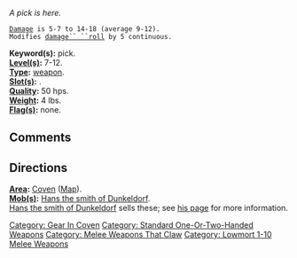*A pick is here.*

[`Damage`](Melee_Weapon_Values "wikilink")` is 5-7 to 14-18 (average 9-12).`  
`Modifies `[`damage`` ``roll`](Damage_Roll "wikilink")` by 5 continuous.`

**Keyword(s):** pick.  
**[Level(s)](Object_Level "wikilink"):** 7-12.  
**[Type](:Category:_Object_Types "wikilink"):**
[weapon](:Category:_Melee_Weapons "wikilink").  
**[Slot(s)](Object_Slots "wikilink"):** <wielded>.  
**[Quality](Object_Quality "wikilink"):** 50 hps.  
**[Weight](Object_Weight "wikilink"):** 4 lbs.  
**[Flag(s)](:Category:_Object_Flags "wikilink"):** none.  

## Comments

## Directions

**[Area](:Category:_Areas "wikilink"):**
[Coven](:Category:_Coven "wikilink") ([Map](Coven_Map "wikilink")).  
**[Mob(s)](:Category:_Mobs "wikilink"):** [Hans the smith of
Dunkeldorf](Hans_The_Smith_Of_Dunkeldorf "wikilink").  
[Hans the smith of Dunkeldorf](Hans_The_Smith_Of_Dunkeldorf "wikilink")
sells these; see [his page](Hans_The_Smith_Of_Dunkeldorf "wikilink") for
more information.  

[Category: Gear In Coven](Category:_Gear_In_Coven "wikilink") [Category:
Standard One-Or-Two-Handed
Weapons](Category:_Standard_One-Or-Two-Handed_Weapons "wikilink")
[Category: Melee Weapons That
Claw](Category:_Melee_Weapons_That_Claw "wikilink") [Category: Lowmort
1-10 Melee Weapons](Category:_Lowmort_1-10_Melee_Weapons "wikilink")
